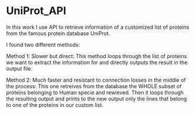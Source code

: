 # UniProt_API
In this work I use API to retrieve information of a customized list of proteins from the famous protein database UniProt.

I found two different methods:

Method 1: Slower but direct: This method loops through the list of proteins we want to extract the information for and directly outputs the result in the output file.

Method 2: Much faster and resistant to connection losses in the middle of the process: This one retreives from the database the WHOLE subset of proteins belonging to Human specie and rewieved. Then it loops through the resulting output and prints to the new output only  the lines that belong to one of the proteins in our custom list.
